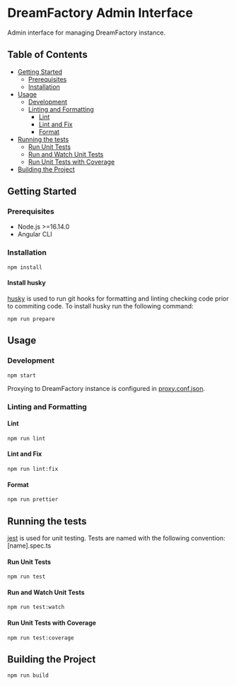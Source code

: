# DreamFactory Admin Interface

Admin interface for managing DreamFactory instance.

## Table of Contents

- [Getting Started](#getting-started)
  - [Prerequisites](#prerequisites)
  - [Installation](#installation)
- [Usage](#usage)
  - [Development](#development)
  - [Linting and Formatting](#linting-and-formatting)
    - [Lint](#lint)
    - [Lint and Fix](#lint-and-fix)
    - [Format](#format)
- [Running the tests](#running-the-tests)
  - [Run Unit Tests](#run-unit-tests)
  - [Run and Watch Unit Tests](#run-and-watch-unit-tests)
  - [Run Unit Tests with Coverage](#run-unit-tests-with-coverage)
- [Building the Project](#building-the-project)

## Getting Started

### Prerequisites

- Node.js >=16.14.0
- Angular CLI

### Installation

```
npm install
```

#### Install husky
[husky](https://typicode.github.io/husky/) is used to run git hooks for formatting and linting checking code prior to commiting code. To install husky run the following command:

```
npm run prepare
```

## Usage

### Development
```
npm start
```
Proxying to DreamFactory instance is configured in [proxy.conf.json](./proxy.conf.json).

### Linting and Formatting

#### Lint

```
npm run lint
```

#### Lint and Fix

```
npm run lint:fix
```

#### Format

```
npm run prettier
```

## Running the tests
[jest](https://jestjs.io/) is used for unit testing. Tests are named with the following convention: [name].spec.ts
#### Run Unit Tests

```
npm run test
```

#### Run and Watch Unit Tests

```
npm run test:watch
```

#### Run Unit Tests with Coverage

```
npm run test:coverage
```

## Building the Project

```
npm run build
```
